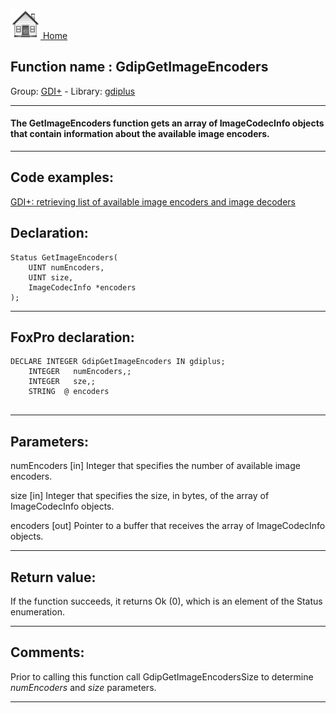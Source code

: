 [<img src="../../images/home.png"> Home ](https://github.com/VFPX/Win32API)  

## Function name : GdipGetImageEncoders
Group: [GDI+](../../functions_group.md#GDIplus)  -  Library: [gdiplus](../../../libraries.md#gdiplus)  
***  


#### The GetImageEncoders function gets an array of ImageCodecInfo objects that contain information about the available image encoders.
***  


## Code examples:
[GDI+: retrieving list of available image encoders and image decoders](../../samples/sample_459.md)  

## Declaration:
```foxpro  
Status GetImageEncoders(
	UINT numEncoders,
	UINT size,
	ImageCodecInfo *encoders
);  
```  
***  


## FoxPro declaration:
```foxpro  
DECLARE INTEGER GdipGetImageEncoders IN gdiplus;
	INTEGER   numEncoders,;
	INTEGER   sze,;
	STRING  @ encoders
  
```  
***  


## Parameters:
numEncoders
[in] Integer that specifies the number of available image encoders. 

size
[in] Integer that specifies the size, in bytes, of the array of ImageCodecInfo objects.

encoders
[out] Pointer to a buffer that receives the array of ImageCodecInfo objects.  
***  


## Return value:
If the function succeeds, it returns Ok (0), which is an element of the Status enumeration.  
***  


## Comments:
Prior to calling this function call GdipGetImageEncodersSize to determine <Em>numEncoders</Em> and <Em>size</Em> parameters.  
  
***  

